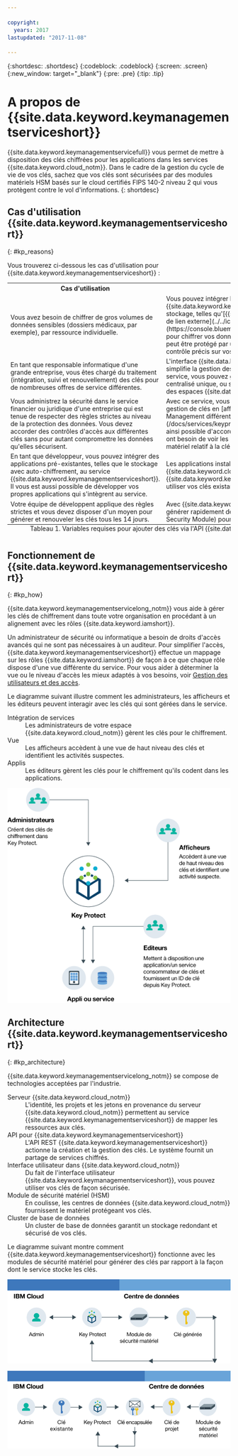 ```yaml
---

copyright:
  years: 2017
lastupdated: "2017-11-08"

---
```


{:shortdesc: .shortdesc}
{:codeblock: .codeblock}
{:screen: .screen}
{:new_window: target="_blank"}
{:pre: .pre}
{:tip: .tip}

# A propos de {{site.data.keyword.keymanagementserviceshort}}

{{site.data.keyword.keymanagementservicefull}} vous permet de mettre à disposition des clés chiffrées pour les applications dans les services {{site.data.keyword.cloud_notm}}. Dans le cadre de la gestion du cycle de vie de vos clés, sachez que vos clés sont sécurisées par des modules matériels HSM basés sur le cloud certifiés FIPS 140-2 niveau 2 qui vous protègent contre le vol d'informations.
{: shortdesc}

## Cas d'utilisation {{site.data.keyword.keymanagementserviceshort}}
{: #kp_reasons}

Vous trouverez ci-dessous les cas d'utilisation pour {{site.data.keyword.keymanagementserviceshort}} :

<table>
  <tr>
    <th>Cas d'utilisation</th>
    <th>Solution</th>
  </tr>
  <tr>
    <td>Vous avez besoin de chiffrer de gros volumes de données sensibles (dossiers médicaux, par exemple), par ressource individuelle.</td>
    <td>Vous pouvez intégrer le service {{site.data.keyword.keymanagementserviceshort}} à des solutions de stockage, telles qu'[{{site.data.keyword.objectstorageshort}} ![Icône de lien externe](../../icons/launch-glyph.svg "Icône de lien externe")](https://console.bluemix.net/docs/services/ObjectStorage/index.html), pour chiffrer vos données inactives dans le cloud. Chaque document peut être protégé par une clé différente, ce qui vous permet d'avoir un contrôle précis sur vos données.</td>
  </tr>
  <tr>
    <td>En tant que responsable informatique d'une grande entreprise, vous êtes chargé du traitement (intégration, suivi et renouvellement) des clés pour de nombreuses offres de service différentes.</td>
    <td>L'interface {{site.data.keyword.keymanagementserviceshort}} simplifie la gestion des services de chiffrement multiples. Avec ce service, vous pouvez gérer et trier des clés dans un emplacement centralisé unique, ou séparer les clés par projet et les héberger dans des espaces {{site.data.keyword.cloud_notm}} différents.</td>
  </tr>
  <tr>
    <td>Vous administrez la sécurité dans le service financier ou juridique d'une entreprise qui est tenue de respecter des règles strictes au niveau de la protection des données. Vous devez accorder des contrôles d'accès aux différentes clés sans pour autant compromettre les données qu'elles sécurisent.</td>
    <td>Avec ce service, vous pouvez contrôler l'accès utilisateur pour la gestion de clés en [affectant des rôles Identity and Access Management différents](/docs/services/keyprotect_manage_access.html#roles). Il vous est ainsi possible d'accorder un accès en lecture seule aux utilisateurs qui ont besoin de voir les informations de création de clé sans afficher le matériel relatif à la clé.</td>
  <tr>
    <td>En tant que développeur, vous pouvez intégrer des applications pré-existantes, telles que le stockage avec auto-chiffrement, au service {{site.data.keyword.keymanagementserviceshort}}. Il vous est aussi possible de développer vos propres applications qui s'intègrent au service.</td>
    <td>Les applications installées sur ou en dehors de {{site.data.keyword.cloud_notm}} peuvent s'intégrer aux API {{site.data.keyword.keymanagementserviceshort}}. Vous pouvez utiliser vos clés existantes pour vos applis. </td>
  </tr>
  <tr>
    <td>Votre équipe de développent applique des règles strictes et vous devez disposer d'un moyen pour générer et renouveler les clés tous les 14 jours.</td>
    <td>Avec {{site.data.keyword.keymanagementserviceshort}}, vous pouvez générer rapidement des clés depuis un module HSM (Hardware Security Module) pour répondre à vos besoins de sécurité actuels.</td>
  </tr>
  <caption style="caption-side:bottom;">Tableau 1. Variables requises pour ajouter des clés via l'API {{site.data.keyword.keymanagementserviceshort}}</caption>
</table>

## Fonctionnement de {{site.data.keyword.keymanagementserviceshort}}
{: #kp_how}

{{site.data.keyword.keymanagementservicelong_notm}} vous aide à gérer les clés de chiffrement dans toute votre organisation en procédant à un alignement avec les rôles {{site.data.keyword.iamshort}}.

Un administrateur de sécurité ou informatique a besoin de droits d'accès avancés qui ne sont pas nécessaires à un auditeur. Pour simplifier l'accès, {{site.data.keyword.keymanagementserviceshort}} effectue un mappage sur les rôles {{site.data.keyword.iamshort}} de façon à ce que chaque rôle dispose d'une vue différente du service. Pour vous aider à déterminer la vue ou le niveau d'accès les mieux adaptés à vos besoins, voir [Gestion des utilisateurs et des accès](/docs/services/keymgmt/keyprotect_manage_access.html#roles).

Le diagramme suivant illustre comment les administrateurs, les afficheurs et les éditeurs peuvent interagir avec les clés qui sont gérées dans le service.

<dl>
  <dt>Intégration de services</dt>
    <dd>Les administrateurs de votre espace {{site.data.keyword.cloud_notm}} gèrent les clés pour le chiffrement.</dd>
  <dt>Vue</dt>
    <dd>Les afficheurs accèdent à une vue de haut niveau des clés et identifient les activités suspectes.</dd>
  <dt>Applis</dt>
    <dd>Les éditeurs gèrent les clés pour le chiffrement qu'ils codent dans les applications.</dd>
</dl>

![Ce diagramme affiche les mêmes composants que ceux décrits dans la liste de définitions précédente.](images/keys-use-cases.png)

## Architecture {{site.data.keyword.keymanagementserviceshort}}
{: #kp_architecture}

{{site.data.keyword.keymanagementservicelong_notm}} se compose de technologies acceptées par l'industrie.

<dl>
  <dt>Serveur {{site.data.keyword.cloud_notm}}</dt>
    <dd>L'identité, les projets et les jetons en provenance du serveur {{site.data.keyword.cloud_notm}} permettent au service {{site.data.keyword.keymanagementserviceshort}} de mapper les ressources aux clés.</dd>
  <dt>API pour {{site.data.keyword.keymanagementserviceshort}}</dt>
    <dd>L'API REST {{site.data.keyword.keymanagementserviceshort}} actionne la création et la gestion des clés. Le système fournit un partage de services chiffrés.</dd>
  <dt>Interface utilisateur dans {{site.data.keyword.cloud_notm}}</dt>
    <dd>Du fait de l'interface utilisateur {{site.data.keyword.keymanagementserviceshort}}, vous pouvez utiliser vos clés de façon sécurisée.</dd>
  <dt>Module de sécurité matériel (HSM)</dt>
    <dd>En coulisse, les centres de données {{site.data.keyword.cloud_notm}} fournissent le matériel protégeant vos clés.</dd>
  <dt>Cluster de base de données</dt>
    <dd>Un cluster de base de données garantit un stockage redondant et sécurisé de vos clés.</dd>
</dl>

Le diagramme suivant montre comment {{site.data.keyword.keymanagementserviceshort}} fonctionne avec les modules de sécurité matériel pour générer des clés par rapport à la façon dont le service stocke les clés.

![Diagramme illustrant comment sont générées les clés.](images/generated-key.png)

![Diagramme illustrant comment sont stockées les clés existantes.](images/stored-key.png)
